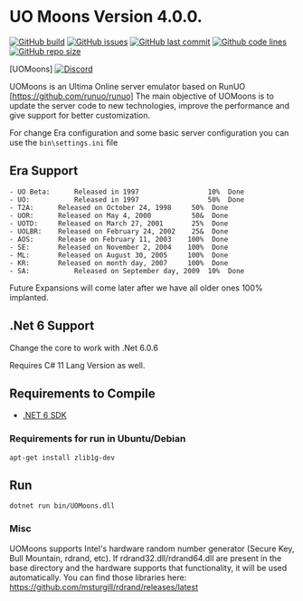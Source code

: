 # UO Moons Version 4.0.0.

[![GitHub build](https://img.shields.io/github/workflow/status/UO-Moons/UOMoons/Build?logo=github)](https://github.com/UO-Moons/UOMoons/actions)
[![GitHub issues](https://img.shields.io/github/issues/UO-Moons/UOMoons.svg)](https://github.com/UO-Moons/UOMoons/issues)
[![GitHub last commit](https://img.shields.io/github/last-commit/UO-Moons/UOMoons.svg)](https://github.com/UO-Moons/UOMoons/)
[![Github code lines](https://img.shields.io/tokei/lines/github/UO-Moons/UOMoons.svg)](https://github.com/UO-Moons/UOMoons/)
[![GitHub repo size](https://img.shields.io/github/repo-size/UO-Moons/UOMoons.svg)](https://github.com/UO-Moons/UOMoons/)

[UOMoons] [![Discord](https://img.shields.io/discord/205015541977579520.svg)](https://discord.gg/khBxP9Zgq6)

UOMoons is an Ultima Online server emulator based on RunUO [https://github.com/runuo/runuo]
The main objective of UOMoons is to update the server code to new technologies, improve the performance and give support for better customization.

For change Era configuration and some basic server configuration you can use the ```bin\settings.ini``` file
## Era Support
```
- UO Beta:      Released in 1997                 10%  Done
- UO:           Released in 1997                 50%  Done
- T2A: 		Released on October 24, 1998   	 50%  Done
- UOR: 		Released on May 4, 2000        	 50&  Done
- UOTD:		Released on March 27, 2001     	 25%  Done
- UOLBR:	Released on February 24, 2002  	 25&  Done
- AOS:		Release on February 11, 2003    100%  Done
- SE:		Released on November 2, 2004    100%  Done
- ML: 		Released on August 30, 2005     100%  Done
- KR: 		Released on month day, 2007     100%  Done
- SA:           Released on September day, 2009  10%  Done
```
Future Expansions will come later after we have all older ones 100% implanted.

## .Net 6 Support
Change the core to work with .Net 6.0.6

Requires C# 11 Lang Version as well.

## Requirements to Compile
- [.NET 6 SDK](https://dotnet.microsoft.com/download/dotnet/6.0)


### Requirements for run in Ubuntu/Debian

```shell
apt-get install zlib1g-dev
```

## Run

```shell
dotnet run bin/UOMoons.dll
```

### Misc

UOMoons supports Intel's hardware random number generator (Secure Key, Bull Mountain, rdrand, etc).
If rdrand32.dll/rdrand64.dll are present in the base directory and the hardware supports that functionality, it will be used automatically. You can find those libraries here: https://github.com/msturgill/rdrand/releases/latest
